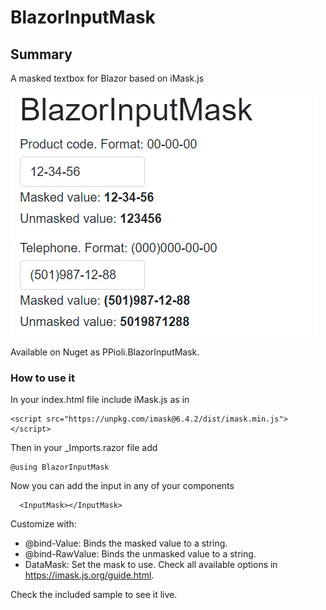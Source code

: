 # BlazorInputMask

## Summary

A masked textbox for Blazor based on iMask.js

![Sample screenshot](sample.jpg "Sample screenshot")


Available on Nuget as PPioli.BlazorInputMask.


### How to use it

In your index.html file include iMask.js as in

```
<script src="https://unpkg.com/imask@6.4.2/dist/imask.min.js"></script>
```

Then in your _Imports.razor file add

```
@using BlazorInputMask
```

Now you can add the input in any of your components

```
  <InputMask></InputMask>
```


Customize with:

* @bind-Value: Binds the masked value to a string.
* @bind-RawValue: Binds the unmasked value to a string.
* DataMask: Set the mask to use. Check all available options in https://imask.js.org/guide.html.

Check the included sample to see it live.
